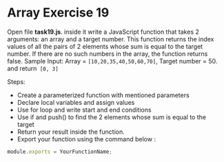 # Array Exercise 19

Open file **task19.js**. 
inside it write a JavaScript function that takes 2 arguments: an array and a target number. This function returns the index values of all the pairs of 2 elements whose sum is equal to the target number. If there are no such numbers in the array, the function returns false. Sample Input: Array = `[10,20,35,40,50,60,70]`, Target number = 50. and return` [0, 3]`

Steps:

- Create a parameterized function with mentioned parameters
- Declare local variables and assign values
- Use for loop and write start and end conditions
- Use if and push() to find the 2 elements whose sum is equal to the target
- Return your result inside the function.
- Export your function using the command below :

```js
module.exports = YourFunctionName;
```
